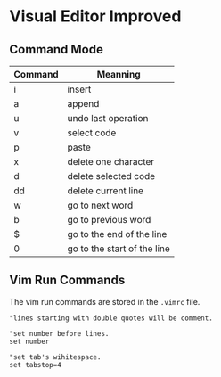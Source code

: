 # Visual Editor Improved

## Command Mode

| Command | Meanning                    |
| ------- | --------------------------- |
| i       | insert                      |
| a       | append                      |
| u       | undo last operation         |
| v       | select code                 |
| p       | paste                       |
| x       | delete one character        |
| d       | delete selected code        |
| dd      | delete current line         |
| w       | go to next word             |
| b       | go to previous word         |
| $       | go to the end of the line   |
| 0       | go to the start of the line |

## Vim Run Commands

The vim run commands are stored in the `.vimrc` file.

```vimrc
"lines starting with double quotes will be comment.

"set number before lines.
set number

"set tab's wihitespace.
set tabstop=4
```
